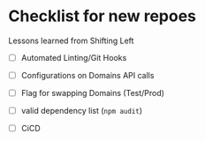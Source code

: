 # Checklist for new repoes
Lessons learned from Shifting Left

- [ ] Automated Linting/Git Hooks
- [ ] Configurations on Domains API calls
- [ ] Flag for swapping Domains (Test/Prod)
- [ ] valid dependency list (`npm audit`)
- [ ] CiCD


